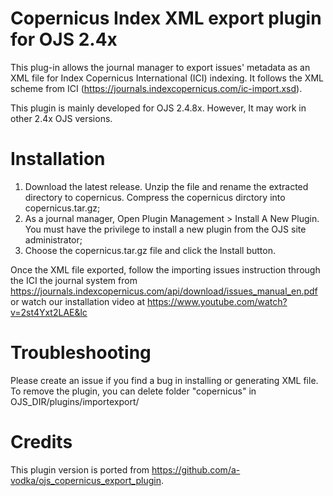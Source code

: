 # Copernicus Index XML export plugin for OJS 2.4x
This plug-in allows the journal manager to export issues' metadata as an XML file for Index Copernicus International (ICI) indexing. It follows the XML scheme from ICI (https://journals.indexcopernicus.com/ic-import.xsd).

This plugin is mainly developed for OJS 2.4.8x. However, It may work in other 2.4x OJS versions.

# Installation

1. Download the latest release. Unzip the file and rename the extracted directory to copernicus. Compress the copernicus dirctory into copernicus.tar.gz;
2. As a journal manager, Open Plugin Management > Install A New Plugin. You must have the privilege to install a new plugin from the OJS site administrator;
3. Choose the copernicus.tar.gz file and click the Install button.

Once the XML file exported, follow the importing issues instruction through the ICI the journal system from https://journals.indexcopernicus.com/api/download/issues_manual_en.pdf or watch our installation video at https://www.youtube.com/watch?v=2st4Yxt2LAE&lc

# Troubleshooting

Please create an issue if you find a bug in installing or generating XML file.
To remove the plugin, you can delete folder "copernicus" in OJS_DIR/plugins/importexport/

# Credits

This plugin version is ported from https://github.com/a-vodka/ojs_copernicus_export_plugin. 
